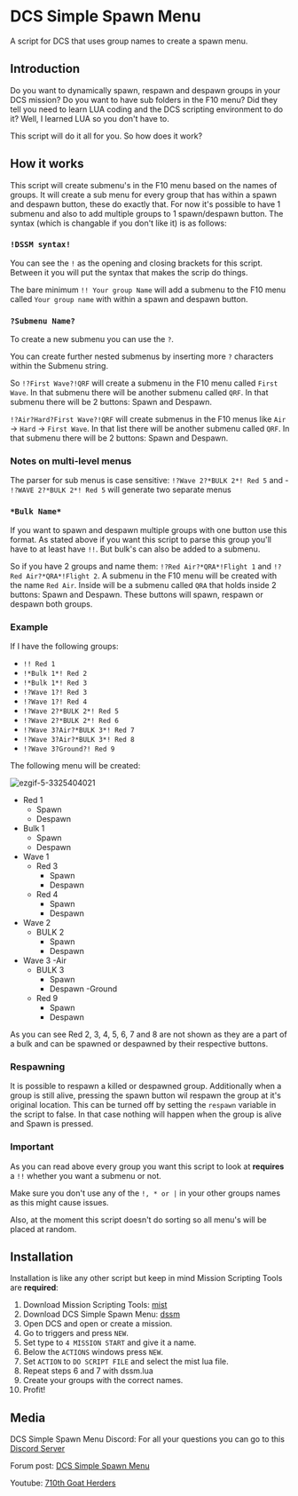# DCS Simple Spawn Menu
A script for DCS that uses group names to create a spawn menu.

## Introduction
Do you want to dynamically spawn, respawn and despawn groups in your DCS mission? Do you want to have sub folders in the F10 menu? Did they tell you need to learn LUA coding and the DCS scripting environment to do it? Well, I learned LUA so you don't have to.

This script will do it all for you. So how does it work?

## How it works
This script will create submenu's in the F10 menu based on the names of groups. It will create a sub menu for every group that has within a spawn and despawn button, these do exactly that. For now it's possible to have 1 submenu and also to add multiple groups to 1 spawn/despawn button. The syntax (which is changable if you don't like it) is as follows:

### ```!DSSM syntax!```
You can see the ```!``` as the opening and closing brackets for this script. Between it you will put the syntax that makes the scrip do things. 

The bare minimum ```!! Your group Name``` will add a submenu to the F10 menu called ```Your group name``` with within a spawn and despawn button.

### ```?Submenu Name?```
To create a new submenu you can use the ```?```.

You can create further nested submenus by inserting more ```?``` characters within the Submenu string.

So ```!?First Wave?!QRF``` will create a submenu in the F10 menu called ```First Wave```. In that submenu there will be another submenu called ```QRF```. In that submenu there will be 2 buttons: Spawn and Despawn.

```!?Air?Hard?First Wave?!QRF``` will create submenus in the F10 menus like ```Air``` -> ```Hard``` -> ```First Wave```. In that list there will be another submenu called ```QRF```. In that submenu there will be 2 buttons: Spawn and Despawn.

### Notes on multi-level menus
The parser for sub menus is case sensitive: ```!?Wave 2?*BULK 2*! Red 5``` and - ```!?WAVE 2?*BULK 2*! Red 5``` will generate two separate menus


### ```*Bulk Name*```
If you want to spawn and despawn multiple groups with one button use this format. As stated above if you want this script to parse this group you'll have to at least have ```!!```. But bulk's can also be added to a submenu. 

So if you have 2 groups and name them: ```!?Red Air?*QRA*!Flight 1``` and ```!?Red Air?*QRA*!Flight 2```. A submenu in the F10 menu will be created with the name ```Red Air```. Inside will be a submenu called ```QRA``` that holds inside 2 buttons: Spawn and Despawn. These buttons will spawn, respawn or despawn both groups.

### Example
If I have the following groups:

- ```!! Red 1```
- ```!*Bulk 1*! Red 2```
- ```!*Bulk 1*! Red 3```
- ```!?Wave 1?! Red 3```
- ```!?Wave 1?! Red 4```
- ```!?Wave 2?*BULK 2*! Red 5```
- ```!?Wave 2?*BULK 2*! Red 6```
- ```!?Wave 3?Air?*BULK 3*! Red 7```
- ```!?Wave 3?Air?*BULK 3*! Red 8```
- ```!?Wave 3?Ground?! Red 9```

The following menu will be created:

![ezgif-5-3325404021](https://user-images.githubusercontent.com/7512733/148083674-40139be1-c814-4a63-8523-720268d3885f.gif)

- Red 1
  - Spawn
  - Despawn
- Bulk 1
  - Spawn
  - Despawn
- Wave 1
  - Red 3
    - Spawn 
    - Despawn
  - Red 4
    - Spawn 
    - Despawn
- Wave 2
  - BULK 2
    - Spawn
    - Despawn
- Wave 3
  -Air
    - BULK 3
      - Spawn
      - Despawn
  -Ground
    - Red 9
      - Spawn
      - Despawn
      
As you can see Red 2, 3, 4, 5, 6, 7 and 8 are not shown as they are a part of a bulk and can be spawned or despawned by their respective buttons.

### Respawning
It is possible to respawn a killed or despawned group. Additionally when a group is still alive, pressing the spawn button wil respawn the group at it's original location. This can be turned off by setting the ```respawn``` variable in the script to false. In that case nothing will happen when the group is alive and Spawn is pressed.

### Important
As you can read above every group you want this script to look at **requires** a ```!!``` whether you want a submenu or not.

Make sure you don't use any of the ```!, * or |``` in your other groups names as this might cause issues.

Also, at the moment this script doesn't do sorting so all menu's will be placed at random.

## Installation
Installation is like any other script but keep in mind Mission Scripting Tools are **required**:

1. Download Mission Scripting Tools: [mist](https://github.com/mrSkortch/MissionScriptingTools/releases)
2. Download DCS Simple Spawn Menu: [dssm](https://github.com/Markoudstaal/DCS-Simple-Spawn-Menu/releases)
3. Open DCS and open or create a mission.
4. Go to triggers and press ```NEW```.
5. Set type to ```4 MISSION START``` and give it a name.
6. Below the ```ACTIONS``` windows press ```NEW```.
7. Set ```ACTION``` to ```DO SCRIPT FILE``` and select the mist lua file.
8. Repeat steps 6 and 7 with dssm.lua
9. Create your groups with the correct names.
10. Profit!

## Media
DCS Simple Spawn Menu Discord: For all your questions you can go to this [Discord Server](https://discord.gg/8VbKnKvN5r)

Forum post: [DCS Simple Spawn Menu](https://forums.eagle.ru/topic/290315-dcs-simple-spawn-menu-create-an-f10-spawn-despawn-and-respawn-menu-without-coding/)

Youtube: [710th Goat Herders](https://www.youtube.com/channel/UCn-TZnAaI9qzF97O1_wiNyA)


